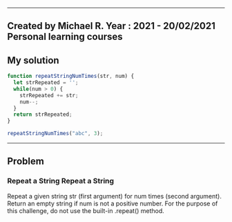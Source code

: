 ------
Created by Michael R. Year : 2021 - 20/02/2021 Personal learning courses
------

## My solution

```javascript
function repeatStringNumTimes(str, num) {
  let strRepeated = '';
  while(num > 0) {
    strRepeated += str;
    num--;
  }
  return strRepeated;
}

repeatStringNumTimes("abc", 3);
```
---

## Problem
### Repeat a String Repeat a String
Repeat a given string str (first argument) for num times (second argument). Return an empty string if num is not a positive number. For the purpose of this challenge, do not use the built-in .repeat() method.
